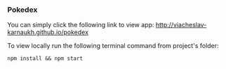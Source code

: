 ### Pokedex


You can simply click the following link to view app: http://viacheslav-karnaukh.github.io/pokedex


To view locally run the following terminal command from project's folder:

```
npm install && npm start
```

